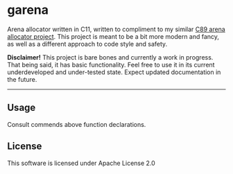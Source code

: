 # garena
Arena allocator written in C11, written to compliment to my similar [C89 arena allocator project](https://www.github.com/ccgargantua/arena-allocator). This project is meant to be a bit more modern and fancy, as well as a different approach to code style and safety.

**Disclaimer!** This project is bare bones and currently a work in progress. That being said, it has basic functionality. Feel free to use it in its current underdeveloped and under-tested state. Expect updated documentation in the future.

---

## Usage
Consult commends above function declarations.

## License
This software is licensed under Apache License 2.0